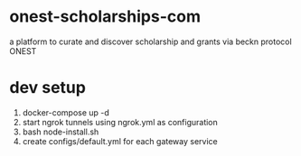 # onest-scholarships-com

a platform to curate and discover scholarship and grants via beckn protocol ONEST

# dev setup

1. docker-compose up -d
1. start ngrok tunnels using ngrok.yml as configuration
1. bash node-install.sh
1. create configs/default.yml for each gateway service
